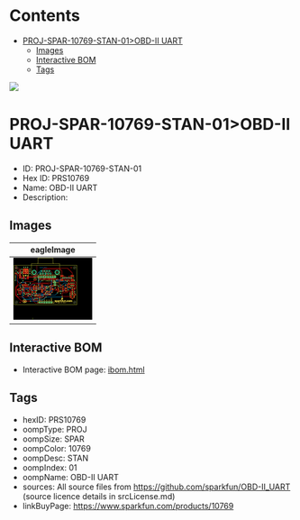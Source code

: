 



Contents
========

* [PROJ-SPAR-10769-STAN-01>OBD-II UART](#proj-spar-10769-stan-01obd-ii-uart)
	* [Images](#images)
	* [Interactive BOM](#interactive-bom)
	* [Tags](#tags)
  
![][im]
# PROJ-SPAR-10769-STAN-01>OBD-II UART

- ID: PROJ-SPAR-10769-STAN-01
- Hex ID: PRS10769
- Name: OBD-II UART
- Description: 

## Images
  
  

|eagleImage|
| :---: |
|[![eagleImage](eagleImage_140.png)](eagleImage_600.png)|

## Interactive BOM

- Interactive BOM page: [ibom.html](kicad/bom/ibom.html)

## Tags

- hexID: PRS10769
- oompType: PROJ
- oompSize: SPAR
- oompColor: 10769
- oompDesc: STAN
- oompIndex: 01
- oompName: OBD-II UART
- sources: All source files from https://github.com/sparkfun/OBD-II_UART (source licence details in srcLicense.md)
- linkBuyPage: https://www.sparkfun.com/products/10769



[im]: eagleImage_450.png
